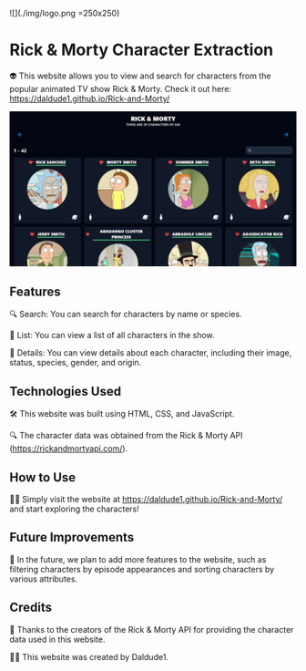 ![](./img/logo.png =250x250)

# Rick & Morty Character Extraction

👽 This website allows you to view and search for characters from the popular animated TV show Rick & Morty. Check it out here: https://daldude1.github.io/Rick-and-Morty/

![](./img/web.png)

## Features

🔍 Search: You can search for characters by name or species.

📜 List: You can view a list of all characters in the show.

👀 Details: You can view details about each character, including their image, status, species, gender, and origin.

## Technologies Used

🛠️ This website was built using HTML, CSS, and JavaScript.

🔍 The character data was obtained from the Rick & Morty API (https://rickandmortyapi.com/).

## How to Use

👨‍💻 Simply visit the website at https://daldude1.github.io/Rick-and-Morty/ and start exploring the characters!

## Future Improvements

🚀 In the future, we plan to add more features to the website, such as filtering characters by episode appearances and sorting characters by various attributes.

## Credits

🙏 Thanks to the creators of the Rick & Morty API for providing the character data used in this website.

👨‍💻 This website was created by Daldude1.